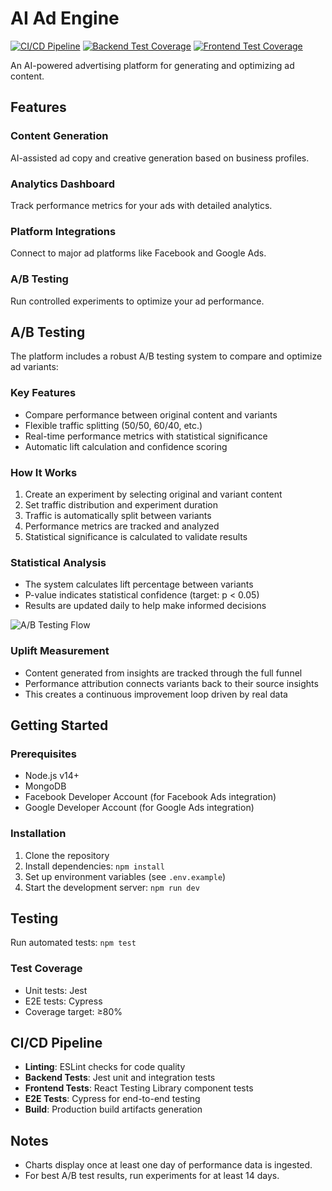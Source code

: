 
# AI Ad Engine

[![CI/CD Pipeline](https://github.com/yourusername/ai-ad-genesis-engine/actions/workflows/ci.yml/badge.svg)](https://github.com/yourusername/ai-ad-genesis-engine/actions/workflows/ci.yml)
[![Backend Test Coverage](https://img.shields.io/badge/backend%20coverage-80%25-brightgreen)](https://github.com/yourusername/ai-ad-genesis-engine)
[![Frontend Test Coverage](https://img.shields.io/badge/frontend%20coverage-70%25-yellow)](https://github.com/yourusername/ai-ad-genesis-engine)

An AI-powered advertising platform for generating and optimizing ad content.

## Features

### Content Generation
AI-assisted ad copy and creative generation based on business profiles.

### Analytics Dashboard
Track performance metrics for your ads with detailed analytics.

### Platform Integrations
Connect to major ad platforms like Facebook and Google Ads.

### A/B Testing
Run controlled experiments to optimize your ad performance.

## A/B Testing

The platform includes a robust A/B testing system to compare and optimize ad variants:

### Key Features
- Compare performance between original content and variants
- Flexible traffic splitting (50/50, 60/40, etc.)
- Real-time performance metrics with statistical significance
- Automatic lift calculation and confidence scoring

### How It Works
1. Create an experiment by selecting original and variant content
2. Set traffic distribution and experiment duration
3. Traffic is automatically split between variants
4. Performance metrics are tracked and analyzed
5. Statistical significance is calculated to validate results

### Statistical Analysis
- The system calculates lift percentage between variants
- P-value indicates statistical confidence (target: p < 0.05)
- Results are updated daily to help make informed decisions

![A/B Testing Flow](path/to/ab-testing-demo.gif)

### Uplift Measurement
- Content generated from insights are tracked through the full funnel
- Performance attribution connects variants back to their source insights
- This creates a continuous improvement loop driven by real data

## Getting Started

### Prerequisites
- Node.js v14+
- MongoDB
- Facebook Developer Account (for Facebook Ads integration)
- Google Developer Account (for Google Ads integration)

### Installation
1. Clone the repository
2. Install dependencies: `npm install`
3. Set up environment variables (see `.env.example`)
4. Start the development server: `npm run dev`

## Testing

Run automated tests: `npm test`

### Test Coverage
- Unit tests: Jest
- E2E tests: Cypress
- Coverage target: ≥80%

## CI/CD Pipeline

- **Linting**: ESLint checks for code quality
- **Backend Tests**: Jest unit and integration tests
- **Frontend Tests**: React Testing Library component tests
- **E2E Tests**: Cypress for end-to-end testing
- **Build**: Production build artifacts generation

## Notes
- Charts display once at least one day of performance data is ingested.
- For best A/B test results, run experiments for at least 14 days.
